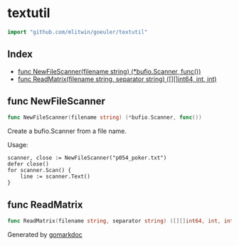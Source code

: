 <!-- Code generated by gomarkdoc. DO NOT EDIT -->

# textutil

```go
import "github.com/mlitwin/goeuler/textutil"
```

## Index

- [func NewFileScanner(filename string) (*bufio.Scanner, func())](<#func-newfilescanner>)
- [func ReadMatrix(filename string, separator string) ([][]int64, int, int)](<#func-readmatrix>)


## func NewFileScanner

```go
func NewFileScanner(filename string) (*bufio.Scanner, func())
```

Create a bufio\.Scanner from a file name\.

Usage:

```
scanner, close := NewFileScanner("p054_poker.txt")
defer close()
for scanner.Scan() {
	line := scanner.Text()
}
```

## func ReadMatrix

```go
func ReadMatrix(filename string, separator string) ([][]int64, int, int)
```



Generated by [gomarkdoc](<https://github.com/princjef/gomarkdoc>)
